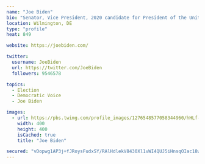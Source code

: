 ```yaml
---
name: "Joe Biden"
bio: "Senator, Vice President, 2020 candidate for President of the United States, husband to @DrBiden, proud father & grandfather. Loves ice cream, aviators & @Amtrak"
location: Wilmington, DE
type: "profile"
heat: 849

website: https://joebiden.com/

twitter:
  username: JoeBiden
  url: https://twitter.com/JoeBiden
  followers: 9546578

topics:
  - Election
  - Democratic Voice
  - Joe Biden

images:
  - url: https://pbs.twimg.com/profile_images/1276548577058344960/hHLf-P8l_400x400.jpg
    width: 400
    height: 400
    isCached: true
    title: "Joe Biden"

secured: "vDopwg1AP3j+fJRoysFudxSY/RAlHdlekV8430Xl1vWI4QUJ5iHnsqOIac18waLkgmTYV2COkmz4gMAmEncCEP33UUfN7+FOvFuUgG69hURnPZR7ItPJ9X/5fLVHamfgSQIRSeNA3G5vAEHNB+AtvKzRCH8xcRwt0VHRYCA0IqqKpVnN1SlCKmYokVZ33NY1mZOAKLjaYy08T3LBN2yVf4sXtatLQr0UvwCOw6N+vvbIWgrWGe04e/tTb2GXjSLtTKpy1InOURQ5HDaMI8lUsxbG9vJi9TAqVawoGnXpLTZ05y9mge8q1HWXqiHxWGhT6l9XNF+LVj6fLmdx3JHtzMVKoB/jyttJrfp0MwqcAGBnYtwXq+/Z1LtRv9mgUgLj;dF3S6RxCsJs4tmFkEuNu1w=="
---
```


